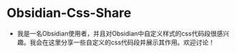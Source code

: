 # Obsidian-Css-Share
- 我是一名Obsidian使用者，并且对Obsidian中自定义样式的css代码段很感兴趣。我会在这里分享一些自定义的css代码段并展示其作用。欢迎讨论！
